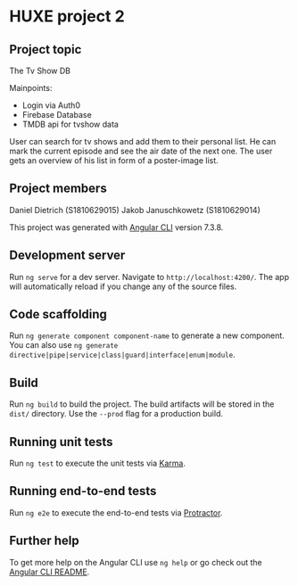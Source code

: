 # HUXE project 2

## Project topic
The Tv Show DB

Mainpoints:
- Login via Auth0
- Firebase Database
- TMDB api for tvshow data

User can search for tv shows and add them to their personal list.
He can mark the current episode and see the air date of the next one.
The user gets an overview of his list in form of a poster-image list.


## Project members
Daniel Dietrich (S1810629015)
Jakob Januschkowetz (S1810629014)

This project was generated with [Angular CLI](https://github.com/angular/angular-cli) version 7.3.8.

## Development server

Run `ng serve` for a dev server. Navigate to `http://localhost:4200/`. The app will automatically reload if you change any of the source files.

## Code scaffolding

Run `ng generate component component-name` to generate a new component. You can also use `ng generate directive|pipe|service|class|guard|interface|enum|module`.

## Build

Run `ng build` to build the project. The build artifacts will be stored in the `dist/` directory. Use the `--prod` flag for a production build.

## Running unit tests

Run `ng test` to execute the unit tests via [Karma](https://karma-runner.github.io).

## Running end-to-end tests

Run `ng e2e` to execute the end-to-end tests via [Protractor](http://www.protractortest.org/).

## Further help

To get more help on the Angular CLI use `ng help` or go check out the [Angular CLI README](https://github.com/angular/angular-cli/blob/master/README.md).
